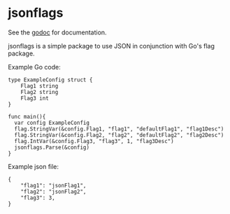 # jsonflags
See the [godoc](https://godoc.org/github.com/zamicol/jsonflags) for documentation. 

jsonflags is a simple package to use JSON in conjunction with Go's flag package.


Example Go code:
```
type ExampleConfig struct {
	Flag1 string
	Flag2 string
	Flag3 int
}

func main(){
  var config ExampleConfig
  flag.StringVar(&config.Flag1, "flag1", "defaultFlag1", "flag1Desc")
  flag.StringVar(&config.Flag2, "flag2", "defaultFlag2", "flag2Desc")
  flag.IntVar(&config.Flag3, "flag3", 1, "flag3Desc")
  jsonflags.Parse(&config)
}
```

Example json file:
```
{
    "flag1": "jsonFlag1",
    "flag2": "jsonFlag2",
    "flag3": 3,
}
```
